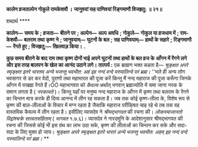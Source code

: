 **कालेन व्रजताल्पेन गोकुले रामकेशवौ ।** **जानुवयां सह पाणिवयां रिङ्गमाणौ विजह्रतु: ॥ २१॥** 

शब्दार्थ **** 

**कालेन—** **समय के** **; व्रजता—** **बीतने पर** **; अल्पेन—** **अल्प अवधि** **; गोकुले—** **गोकुल या व्रजधाम में** **; राम-केशवौ—** **बलराम तथा** **कृष्ण ने** **; जानुवयाम्—** **घुटनों के बल** **; सह पाणिवयाम्—** **हाथों के सहारे** **; रिङ्गमाणौ—** **रेंगते हुए** **; विजह्रतु:—** **खिलवाड़ किया।** **.** 

**कुछ समय बीतने के बाद राम तथा कृष्ण दोनों भाई अपने घुटनों तथा हाथों के बल व्रज के** **आँगन में रेंगने लगे और इस तरह बालपन के खेल का आनंद उठाने लगे।** **तात्पर्य :** एक ब्राह्मण भक्त कहता है— *श्रुङ्क्षत अपरे स्मृङ्क्षत इतरे भारतम् अन्ये भजन्तु भवभीत: अहं इह नन्दं वन्दे यस्यालिन्दे परं ब्रह्म।* ''भले ही अन्य लोग भवसागर से डर कर वेदों, पुराणों तथा महाभारत की पूजा करें किन्तु मैं नन्द महाराज की पूजा करूँगा जिनके आँगन में परब्रह्म रेंगते हैं।ÓÓ महाभागवत को *कैवल्य* अर्थात् भगवान् ब्रह्मज्योति में समा जाना नरक के समान लगता है ( *नरकायते* )। किन्तु यहाँ पर मनुष्य नन्द महाराज के आँगन में कृष्ण तथा बलराम के रेंगने का चिन्तन मात्र करके ही दिव्य आनन्द में लीन रह सकता है। जब तक कोई कृष्ण-लीला के, विशेष रूप से कृष्ण की बाल-लीलाओं के विचार में मग्न रहता है जैसाकि महाराज परीकि्षत चाह रहे थे तब तक वह वास्तविक कैवल्य में लीन रहता है। इसीलिए व्यासदेव ने *श्रीमद्भागवत* की रचना की। *लोकस्याजानतो विद्वांश्चक्रे सात्वतसंहिताम्* ( *भागवत*  १.७.६)। व्यासदेव ने नारदमुनि के आदेशानुसार श्रीमद्भागवत की रचना की जिससे कोई भी इस ग्रंथ का लाभ उठा सके, कृष्ण की लीलाओं का चिन्तन कर सके और सदा-सदा के लिए मुक्त हो जाय। *श्रुङ्क्षत अपरे स्मृङ्क्षत इतरे भारतं अन्ये भजन्तु भवभीत: अहम् इह नन्दं वन्दे यस्यालिन्दे परं ब्रह्म।* ** 